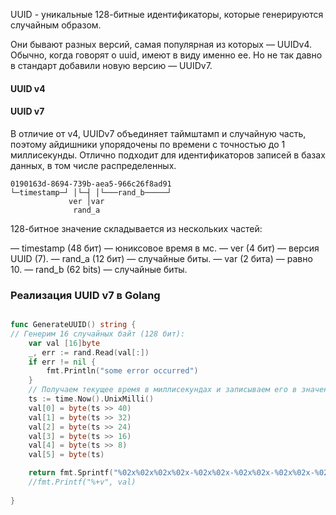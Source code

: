 UUID -  уникальные 128-битные идентификаторы, которые генерируются случайным образом.

Они бывают разных версий, самая популярная из которых — UUIDv4. Обычно, когда говорят о uuid, имеют в виду именно ее. 
Но не так давно в стандарт добавили новую версию — UUIDv7.

#### UUID v4 




#### UUID v7
В отличие от v4, UUIDv7 объединяет таймштамп и случайную часть, поэтому айдишники упорядочены по времени с точностью до 1 миллисекунды. Отлично подходит для идентификаторов записей в базах данных, в том числе распределенных.
```
0190163d-8694-739b-aea5-966c26f8ad91
└─timestamp─┘ │└─┤ │└───rand_b─────┘
             ver │var
              rand_a

```
128-битное значение складывается из нескольких частей:

— timestamp (48 бит) — юниксовое время в мс.
— ver (4 бит) — версия UUID (7).
— rand_a (12 бит) — случайные биты.
— var (2 бита) — равно 10.
— rand_b (62 bits) — случайные биты.



### Реализация UUID v7 в Golang
```go

func GenerateUUID() string {
// Генерим 16 случайных байт (128 бит):
	var val [16]byte
	_, err := rand.Read(val[:])
	if err != nil {
		fmt.Println("some error occurred")
	}
	// Получаем текущее время в миллисекундах и записываем его в значение UUID:
	ts := time.Now().UnixMilli()
	val[0] = byte(ts >> 40)
	val[1] = byte(ts >> 32)
	val[2] = byte(ts >> 24)
	val[3] = byte(ts >> 16)
	val[4] = byte(ts >> 8)
	val[5] = byte(ts)

	return fmt.Sprintf("%02x%02x%02x%02x-%02x%02x-%02x%02x-%02x%02x-%02x%02x%02x%02x%02x%02x", val[0], val[1], val[2], val[3], val[4], val[5], val[6], val[7], val[8], val[9], val[10], val[11], val[12], val[13], val[14], val[15])
	//fmt.Printf("%+v", val)
	
}
```